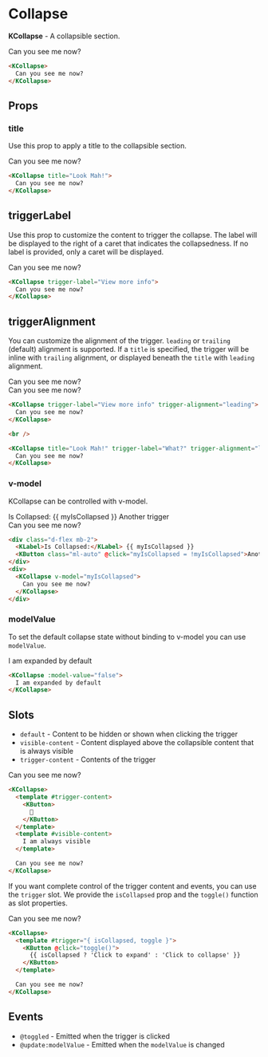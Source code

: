 # Collapse

**KCollapse** - A collapsible section.

<KCollapse>
  Can you see me now?
</KCollapse>

```html
<KCollapse>
  Can you see me now?
</KCollapse>
```

## Props

### title

Use this prop to apply a title to the collapsible section.

<KCollapse title="Look Mah!">
  Can you see me now?
</KCollapse>

```html
<KCollapse title="Look Mah!">
  Can you see me now?
</KCollapse>
```

## triggerLabel

Use this prop to customize the content to trigger the collapse. The label will be displayed to the right of a caret that indicates the collapsedness.
If no label is provided, only a caret will be displayed.

<KCollapse trigger-label="View more info">
  Can you see me now?
</KCollapse>

```html
<KCollapse trigger-label="View more info">
  Can you see me now?
</KCollapse>
```

## triggerAlignment

You can customize the alignment of the trigger. `leading` or `trailing` (default) alignment is supported.
If a `title` is specified, the trigger will be inline with `trailing` alignment, or displayed beneath the `title` with `leading` alignment.

<KCollapse trigger-label="View more info" trigger-alignment="leading">
  Can you see me now?
</KCollapse>

<br />

<KCollapse title="Look Mah!" trigger-label="What?" trigger-alignment="leading">
  Can you see me now?
</KCollapse>

```html
<KCollapse trigger-label="View more info" trigger-alignment="leading">
  Can you see me now?
</KCollapse>

<br />

<KCollapse title="Look Mah!" trigger-label="What?" trigger-alignment="leading">
  Can you see me now?
</KCollapse>
```

### v-model

KCollapse can be controlled with v-model.

<div class="d-flex mb-2">
  <KLabel>Is Collapsed:</KLabel> {{ myIsCollapsed }}
  <KButton class="ml-auto" @click="myIsCollapsed = !myIsCollapsed">Another trigger</KButton>
</div>
<div>
  <KCollapse v-model="myIsCollapsed">
    Can you see me now?
  </KCollapse>
</div>

```html
<div class="d-flex mb-2">
  <KLabel>Is Collapsed:</KLabel> {{ myIsCollapsed }}
  <KButton class="ml-auto" @click="myIsCollapsed = !myIsCollapsed">Another trigger</KButton>
</div>
<div>
  <KCollapse v-model="myIsCollapsed">
    Can you see me now?
  </KCollapse>
</div>
```

### modelValue

To set the default collapse state without binding to v-model you can use `modelValue`.

<KCollapse :model-value="false">
  I am expanded by default
</KCollapse>

```html
<KCollapse :model-value="false">
  I am expanded by default
</KCollapse>
```

## Slots

- `default` - Content to be hidden or shown when clicking the trigger
- `visible-content` - Content displayed above the collapsible content that is always visible
- `trigger-content` - Contents of the trigger

<KCollapse>
  <template #trigger-content>
    <KButton>
      🐶
    </KButton>
  </template>
  <template #visible-content>
    I am always visible
  </template>

  Can you see me now?
</KCollapse>

```html
<KCollapse>
  <template #trigger-content>
    <KButton>
      🐶
    </KButton>
  </template>
  <template #visible-content>
    I am always visible
  </template>

  Can you see me now?
</KCollapse>
```

If you want complete control of the trigger content and events, you can use the `trigger` slot.
We provide the `isCollapsed` prop and the `toggle()` function as slot properties.

<KCollapse>
  <template #trigger="{ isCollapsed, toggle }">
    <KButton @click="toggle()">{{ isCollapsed ? 'Click to expand' : 'Click to collapse' }}</KButton>
  </template>

  Can you see me now?
</KCollapse>

```html
<KCollapse>
  <template #trigger="{ isCollapsed, toggle }">
    <KButton @click="toggle()">
      {{ isCollapsed ? 'Click to expand' : 'Click to collapse' }}
    </KButton>
  </template>

  Can you see me now?
</KCollapse>
```

## Events

- `@toggled` - Emitted when the trigger is clicked
- `@update:modelValue` - Emitted when the `modelValue` is changed

<script lang="ts">
import { defineComponent } from 'vue'

export default defineComponent({
  data() {
    return {
      myIsCollapsed: true
    }
  },
})
</script>

